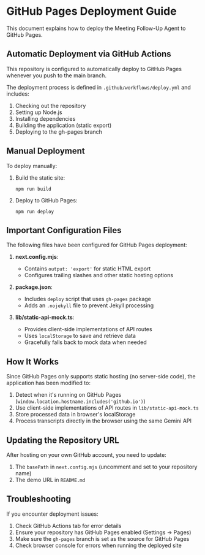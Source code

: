 # GitHub Pages Deployment Guide

This document explains how to deploy the Meeting Follow-Up Agent to GitHub Pages.

## Automatic Deployment via GitHub Actions

This repository is configured to automatically deploy to GitHub Pages whenever you push to the main branch.

The deployment process is defined in `.github/workflows/deploy.yml` and includes:
1. Checking out the repository
2. Setting up Node.js
3. Installing dependencies
4. Building the application (static export)
5. Deploying to the gh-pages branch

## Manual Deployment

To deploy manually:

1. Build the static site:
   ```
   npm run build
   ```

2. Deploy to GitHub Pages:
   ```
   npm run deploy
   ```

## Important Configuration Files

The following files have been configured for GitHub Pages deployment:

1. **next.config.mjs**: 
   - Contains `output: 'export'` for static HTML export
   - Configures trailing slashes and other static hosting options

2. **package.json**:
   - Includes `deploy` script that uses `gh-pages` package
   - Adds an `.nojekyll` file to prevent Jekyll processing

3. **lib/static-api-mock.ts**:
   - Provides client-side implementations of API routes
   - Uses `localStorage` to save and retrieve data
   - Gracefully falls back to mock data when needed

## How It Works

Since GitHub Pages only supports static hosting (no server-side code), the application has been modified to:

1. Detect when it's running on GitHub Pages (`window.location.hostname.includes('github.io')`)
2. Use client-side implementations of API routes in `lib/static-api-mock.ts`
3. Store processed data in browser's localStorage
4. Process transcripts directly in the browser using the same Gemini API

## Updating the Repository URL

After hosting on your own GitHub account, you need to update:

1. The `basePath` in `next.config.mjs` (uncomment and set to your repository name)
2. The demo URL in `README.md`

## Troubleshooting

If you encounter deployment issues:

1. Check GitHub Actions tab for error details
2. Ensure your repository has GitHub Pages enabled (Settings → Pages)
3. Make sure the `gh-pages` branch is set as the source for GitHub Pages
4. Check browser console for errors when running the deployed site